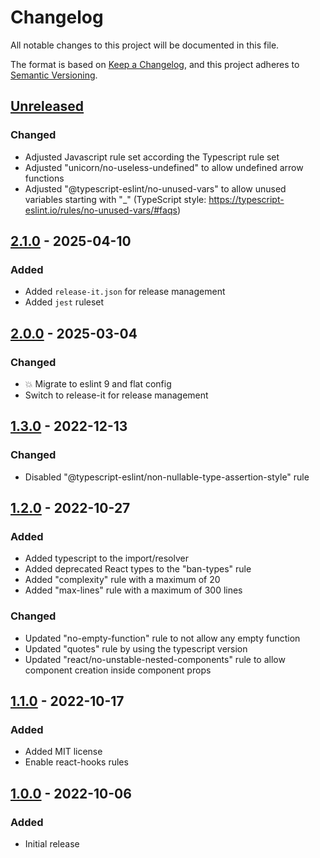 # Changelog

All notable changes to this project will be documented in this file.

The format is based on [Keep a Changelog](https://keepachangelog.com/en/1.0.0/),
and this project adheres to [Semantic Versioning](https://semver.org/spec/v2.0.0.html).

## [Unreleased]

### Changed

- Adjusted Javascript rule set according the Typescript rule set
- Adjusted "unicorn/no-useless-undefined" to allow undefined arrow functions
- Adjusted "@typescript-eslint/no-unused-vars" to allow unused variables starting with "\_" (TypeScript style: https://typescript-eslint.io/rules/no-unused-vars/#faqs)

## [2.1.0] - 2025-04-10

### Added

- Added `release-it.json` for release management
- Added `jest` ruleset

## [2.0.0] - 2025-03-04

### Changed

- :boom: Migrate to eslint 9 and flat config
- Switch to release-it for release management

## [1.3.0] - 2022-12-13

### Changed

- Disabled "@typescript-eslint/non-nullable-type-assertion-style" rule

## [1.2.0] - 2022-10-27

### Added

- Added typescript to the import/resolver
- Added deprecated React types to the "ban-types" rule
- Added "complexity" rule with a maximum of 20
- Added "max-lines" rule with a maximum of 300 lines

### Changed

- Updated "no-empty-function" rule to not allow any empty function
- Updated "quotes" rule by using the typescript version
- Updated "react/no-unstable-nested-components" rule to allow component creation inside component props

## [1.1.0] - 2022-10-17

### Added

- Added MIT license
- Enable react-hooks rules

## [1.0.0] - 2022-10-06

### Added

- Initial release

[unreleased]: https://github.com/neolution-ch/eslint-config-neolution/compare/2.1.0...HEAD
[2.1.0]: https://github.com/neolution-ch/eslint-config-neolution/compare/2.0.0...2.1.0
[2.0.0]: https://github.com/neolution-ch/eslint-config-neolution/compare/1.3.0...2.0.0
[1.3.0]: https://github.com/neolution-ch/eslint-config-neolution/compare/1.2.0...1.3.0
[1.2.0]: https://github.com/neolution-ch/eslint-config-neolution/compare/1.1.0...1.2.0
[1.1.0]: https://github.com/neolution-ch/eslint-config-neolution/compare/1.0.0...1.1.0
[1.0.0]: https://github.com/neolution-ch/eslint-config-neolution/compare/5f308ef87fa2a779e56cb6af4510baf6e2deeb23...1.0.0
